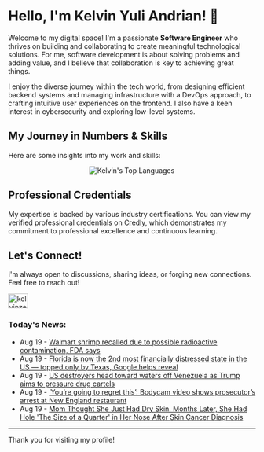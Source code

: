 # Hello, I'm Kelvin Yuli Andrian! 👋

Welcome to my digital space! I'm a passionate **Software Engineer** who thrives on building and collaborating to create meaningful technological solutions. For me, software development is about solving problems and adding value, and I believe that collaboration is key to achieving great things.

I enjoy the diverse journey within the tech world, from designing efficient backend systems and managing infrastructure with a DevOps approach, to crafting intuitive user experiences on the frontend. I also have a keen interest in cybersecurity and exploring low-level systems.

## My Journey in Numbers & Skills

Here are some insights into my work and skills:

<p align="center">
  <img src="https://github-readme-stats.vercel.app/api/top-langs/?username=kelvinzer0&layout=compact&theme=radical" alt="Kelvin's Top Languages" />
</p>

## Professional Credentials

My expertise is backed by various industry certifications. You can view my verified professional credentials on [Credly](https://www.credly.com/users/kelvin-yuli-andrian/badges), which demonstrates my commitment to professional excellence and continuous learning.

## Let's Connect!

I'm always open to discussions, sharing ideas, or forging new connections. Feel free to reach out!

<p align="left">
    <a href="https://linkedin.com/in/kelvinzero" target="blank"><img align="center" src="https://cdn.jsdelivr.net/npm/simple-icons@3.0.1/icons/linkedin.svg" alt="kelvinzero" height="30" width="40" /></a>
</p>

### Today's News:

<!-- feed start -->
- Aug 19 - [Walmart shrimp recalled due to possible radioactive contamination, FDA says](https://www.yahoo.com/news/us/articles/walmart-shrimp-recalled-due-to-possible-radioactive-contamination-fda-says-173449010.html)
- Aug 19 - [Florida is now the 2nd most financially distressed state in the US — topped only by Texas, Google helps reveal](https://finance.yahoo.com/news/florida-now-2nd-most-financially-164500255.html)
- Aug 19 - [US destroyers head toward waters off Venezuela as Trump aims to pressure drug cartels](https://www.yahoo.com/news/articles/us-destroyers-head-toward-waters-155443024.html)
- Aug 19 - [‘You’re going to regret this’: Bodycam video shows prosecutor’s arrest at New England restaurant](https://www.yahoo.com/news/articles/going-regret-bodycam-video-shows-155146394.html)
- Aug 19 - [Mom Thought She Just Had Dry Skin. Months Later, She Had Hole 'The Size of a Quarter' in Her Nose After Skin Cancer Diagnosis](https://www.yahoo.com/news/articles/mom-thought-she-just-had-150427195.html)
<!-- feed end -->

---

Thank you for visiting my profile!
